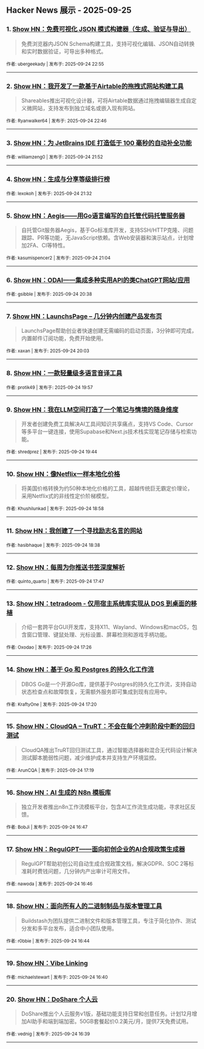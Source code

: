 ## Hacker News 展示 - 2025-09-25


### 1. [Show HN：免费可视化 JSON 模式构建器（生成、验证与导出）](https://news.ycombinator.com/item?id=45366896)
> 免费浏览器内JSON Schema构建工具，支持可视化编辑、JSON自动转换和实时数据验证，可导出多种格式。

<sub>作者: ubergeekady | 发布于: 2025-09-24 22:55</sub>

---

### 2. [Show HN：我开发了一款基于Airtable的拖拽式网站构建工具](https://news.ycombinator.com/item?id=45366828)
> Shareables推出可视化设计器，可将Airtable数据通过拖拽编辑器生成自定义微网站，支持发布到独立域名或嵌入现有网站。

<sub>作者: Ryanwalker64 | 发布于: 2025-09-24 22:46</sub>

---

### 3. [Show HN：为 JetBrains IDE 打造低于 100 毫秒的自动补全功能](https://news.ycombinator.com/item?id=45366390)

<sub>作者: williamzeng0 | 发布于: 2025-09-24 21:52</sub>

---

### 4. [Show HN：生成与分享等级排行榜](https://news.ycombinator.com/item?id=45366230)

<sub>作者: lexokoh | 发布于: 2025-09-24 21:32</sub>

---

### 5. [Show HN：Aegis——用Go语言编写的自托管代码托管服务器](https://news.ycombinator.com/item?id=45365940)
> 自托管Git服务器Aegis，基于Go标准库开发，支持SSH/HTTP克隆、问题跟踪、PR等功能，无JavaScript依赖。含Web安装器和演示站点，计划增加2FA、CI等特性。

<sub>作者: kasumispencer2 | 发布于: 2025-09-24 21:04</sub>

---

### 6. [Show HN：ODAI——集成多种实用API的类ChatGPT网站/应用](https://news.ycombinator.com/item?id=45365683)

<sub>作者: gsibble | 发布于: 2025-09-24 20:38</sub>

---

### 7. [Show HN：LaunchsPage – 几分钟内创建产品发布页](https://news.ycombinator.com/item?id=45365323)
> LaunchsPage帮助创业者快速创建无需编码的启动页面，3分钟即可完成，内置邮件订阅功能，免费开始使用。

<sub>作者: xaxan | 发布于: 2025-09-24 20:03</sub>

---

### 8. [Show HN：一款轻量级多语言音译工具](https://news.ycombinator.com/item?id=45365246)

<sub>作者: protik49 | 发布于: 2025-09-24 19:57</sub>

---

### 9. [Show HN：我在LLM空间打造了一个笔记与情境的随身维度](https://news.ycombinator.com/item?id=45365112)
> 开发者创建免费工具解决AI工具间知识共享痛点，支持VS Code、Cursor等多平台一键连接，使用Supabase和Next.js技术栈实现笔记存储与检索功能。

<sub>作者: shredprez | 发布于: 2025-09-24 19:44</sub>

---

### 10. [Show HN：像Netflix一样本地化价格](https://news.ycombinator.com/item?id=45364572)
> 将美国价格转换为约50种本地化价格的工具，超越传统巨无霸定价理论，采用Netflix式的非线性定价阶梯模型。

<sub>作者: Khushilunkad | 发布于: 2025-09-24 18:58</sub>

---

### 11. [Show HN：我创建了一个寻找励志名言的网站](https://news.ycombinator.com/item?id=45364325)

<sub>作者: hasibhaque | 发布于: 2025-09-24 18:38</sub>

---

### 12. [Show HN：每周为你推送书签深度解析](https://news.ycombinator.com/item?id=45363672)

<sub>作者: quinto_quarto | 发布于: 2025-09-24 17:47</sub>

---

### 13. [Show HN：tetradoom - 仅用宿主系统库实现从 DOS 到桌面的移植](https://news.ycombinator.com/item?id=45363392)
> 介绍一套跨平台GUI开发库，支持X11、Wayland、Windows和macOS，包含窗口管理、键鼠处理、光标设置、屏幕检测和游戏手柄功能。

<sub>作者: Oxodao | 发布于: 2025-09-24 17:26</sub>

---

### 14. [Show HN：基于 Go 和 Postgres 的持久化工作流](https://news.ycombinator.com/item?id=45363319)
> DBOS Go是一个开源Go库，提供基于Postgres的持久化工作流，支持自动状态检查点和故障恢复，无需额外服务即可集成到现有应用中。

<sub>作者: KraftyOne | 发布于: 2025-09-24 17:20</sub>

---

### 15. [Show HN：CloudQA – TruRT：不会在每个冲刺阶段中断的回归测试](https://news.ycombinator.com/item?id=45363304)
> CloudQA推出TruRT回归测试工具，通过智能选择器和混合无代码设计解决测试脚本脆弱性问题，减少维护成本并支持生产环境监控。

<sub>作者: ArunCQA | 发布于: 2025-09-24 17:19</sub>

---

### 16. [Show HN：AI 生成的 N8n 模板库](https://news.ycombinator.com/item?id=45362908)
> 独立开发者推出n8n工作流模板平台，包含AI工作流生成功能，寻求社区反馈。

<sub>作者: BobJi | 发布于: 2025-09-24 16:47</sub>

---

### 17. [Show HN：RegulGPT——面向初创企业的AI合规政策生成器](https://news.ycombinator.com/item?id=45362879)
> RegulGPT帮助初创公司自动生成合规政策文档，解决GDPR、SOC 2等标准耗时费钱问题，几分钟内产出审计可用文件。

<sub>作者: nawoda | 发布于: 2025-09-24 16:46</sub>

---

### 18. [Show HN：面向所有人的二进制制品与版本管理工具](https://news.ycombinator.com/item?id=45362860)
> Buildstash为团队提供二进制文件和版本管理工具，专注于简化协作、测试分发和多平台发布，适合中小团队使用。

<sub>作者: r0bbie | 发布于: 2025-09-24 16:44</sub>

---

### 19. [Show HN：Vibe Linking](https://news.ycombinator.com/item?id=45362813)

<sub>作者: michaelstewart | 发布于: 2025-09-24 16:40</sub>

---

### 20. [Show HN：DoShare 个人云](https://news.ycombinator.com/item?id=45362802)
> DoShare推出个人云服务v1版，基础功能支持日常和创意任务。计划12月增加AI助手和端到端加密。50GB套餐起价0.2美元/月，提供7天免费试用。

<sub>作者: vednig | 发布于: 2025-09-24 16:39</sub>

---
